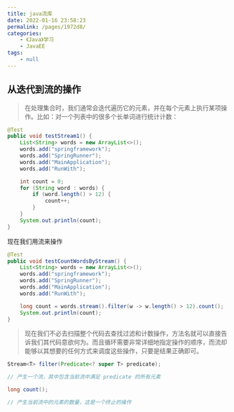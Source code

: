 ```yaml
---
title: java流库
date: 2022-01-16 23:58:23
permalink: /pages/1972d8/
categories:
    - 《Java》学习
    - JavaEE
tags:
    - null
---
```


## 从迭代到流的操作

> 在处理集合时，我们通常会迭代遍历它的元素，并在每个元素上执行某项操作。比如：对一个列表中的很多个长单词进行统计计数：

```java
@Test
public void testStream1() {
    List<String> words = new ArrayList<>();
    words.add("springframework");
    words.add("SpringRunner");
    words.add("MainApplication");
    words.add("RunWith");

    int count = 0;
    for (String word : words) {
        if (word.length() > 12) {
            count++;
        }
    }
    System.out.println(count);
}
```

现在我们用流来操作

```java
@Test
public void testCountWordsByStream() {
    List<String> words = new ArrayList<>();
    words.add("springframework");
    words.add("SpringRunner");
    words.add("MainApplication");
    words.add("RunWith");

    long count = words.stream().filter(w -> w.length() > 12).count();
    System.out.println(count);
}
```

> 现在我们不必去扫描整个代码去查找过滤和计数操作，方法名就可以直接告诉我们其代码意欲何为。而且循环需要非常详细地指定操作的顺序，而流却能够以其想要的任何方式来调度这些操作，只要是结果正确即可。

```java
Stream<T> filter(Predicate<? super T> predicate);

// 产生一个流，其中包含当前流中满足 predicate 的所有元素
```

```java
long count();

// 产生当前流中的元素的数量，这是一个终止的操作
```
